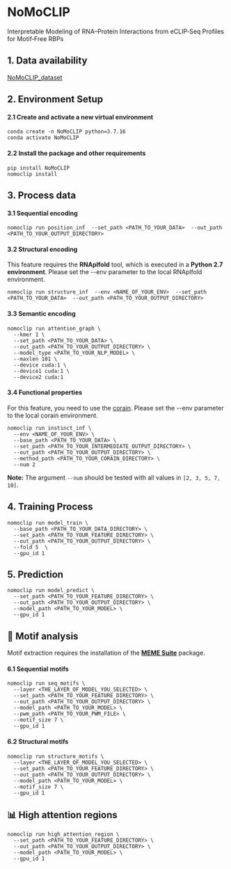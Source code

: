 # NoMoCLIP
Interpretable Modeling of RNA–Protein Interactions from eCLIP‑Seq Profiles for Motif‑Free RBPs

## 1. Data availability
[NoMoCLIP_dataset](https://doi.org/10.6084/m9.figshare.30178051)

## 2. Environment Setup
#### 2.1 Create and activate a new virtual environment
```
conda create -n NoMoCLIP python=3.7.16 
conda activate NoMoCLIP
```
#### 2.2 Install the package and other requirements
```
pip install NoMoCLIP
nomoclip install
```
## 3. Process data

#### 3.1 Sequential encoding
```
nomoclip run position_inf  --set_path <PATH_TO_YOUR_DATA>  --out_path <PATH_TO_YOUR_OUTPUT_DIRECTORY>
```

#### 3.2 Structural encoding
This feature requires the **RNAplfold** tool, which is executed in a **Python 2.7 environment**. Please set the --env parameter to the local RNAplfold environment.
```
nomoclip run structure_inf  --env <NAME_OF_YOUR_ENV>  --set_path <PATH_TO_YOUR_DATA>  --out_path <PATH_TO_YOUR_OUTPUT_DIRECTORY>
```

#### 3.3 Semantic encoding
```
nomoclip run attention_graph \
  --kmer 1 \
  --set_path <PATH_TO_YOUR_DATA> \
  --out_path <PATH_TO_YOUR_OUTPUT_DIRECTORY> \
  --model_type <PATH_TO_YOUR_NLP_MODEL> \ 
  --maxlen 101 \
  --device cuda:1 \
  --device1 cuda:1 \
  --device2 cuda:1 
```
#### 3.4 Functional properties

For this feature, you need to use the [corain](https://github.com/idrblab/corain?tab=readme-ov-file#requirements-and-installment). Please set the --env parameter to the local corain environment.

```
nomoclip run instinct_inf \
  --env <NAME_OF_YOUR_ENV> \
  --base_path <PATH_TO_YOUR_DATA> \
  --set_path <PATH_TO_YOUR_INTERMEDIATE_OUTPUT_DIRECTORY> \
  --out_path <PATH_TO_YOUR_OUTPUT_DIRECTORY> \
  --method_path <PATH_TO_YOUR_CORAIN_DIRECTORY> \ 
  --num 2
```
**Note:** The argument `--num` should be tested with all values in `[2, 3, 5, 7, 10]`.

## 4. Training Process
```
nomoclip run model_train \
  --base_path <PATH_TO_YOUR_DATA_DIRECTORY> \
  --set_path <PATH_TO_YOUR_FEATURE_DIRECTORY> \
  --out_path <PATH_TO_YOUR_OUTPUT_DIRECTORY> \
  --fold 5  \
  --gpu_id 1
```

## 5. Prediction
```
nomoclip run model_predict \
  --set_path <PATH_TO_YOUR_FEATURE_DIRECTORY> \
  --out_path <PATH_TO_YOUR_OUTPUT_DIRECTORY> \
  --model_path <PATH_TO_YOUR_MODEL> \
  --gpu_id 1
```
## 🧬 Motif analysis

Motif extraction requires the installation of the **[MEME Suite](https://meme-suite.org/meme/doc/download.html)** package.

#### 6.1 Sequential motifs

```
nomoclip run seq_motifs \
  --layer <THE_LAYER_OF_MODEL_YOU_SELECTED> \
  --set_path <PATH_TO_YOUR_FEATURE_DIRECTORY> \
  --out_path <PATH_TO_YOUR_OUTPUT_DIRECTORY> \
  --model_path <PATH_TO_YOUR_MODEL> \
  --pwm_path <PATH_TO_YOUR_PWM_FILE> \
  --motif_size 7 \
  --gpu_id 1
```

#### 6.2 Structural motifs

```
nomoclip run structure_motifs \
  --layer <THE_LAYER_OF_MODEL_YOU_SELECTED> \
  --set_path <PATH_TO_YOUR_FEATURE_DIRECTORY> \
  --out_path <PATH_TO_YOUR_OUTPUT_DIRECTORY> \
  --model_path <PATH_TO_YOUR_MODEL> \
  --motif_size 7 \
  --gpu_id 1
```

## 📊 High attention regions

```
nomoclip run high_attention_region \
  --set_path <PATH_TO_YOUR_FEATURE_DIRECTORY> \
  --out_path <PATH_TO_YOUR_OUTPUT_DIRECTORY> \
  --model_path <PATH_TO_YOUR_MODEL> \
  --gpu_id 1
```

